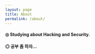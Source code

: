 ```yaml
---
layout: page
title: About
permalink: /about/
---
```


#### ◎ Studying about Hacking and Security.

#### ◎ 공부 좀 하자...